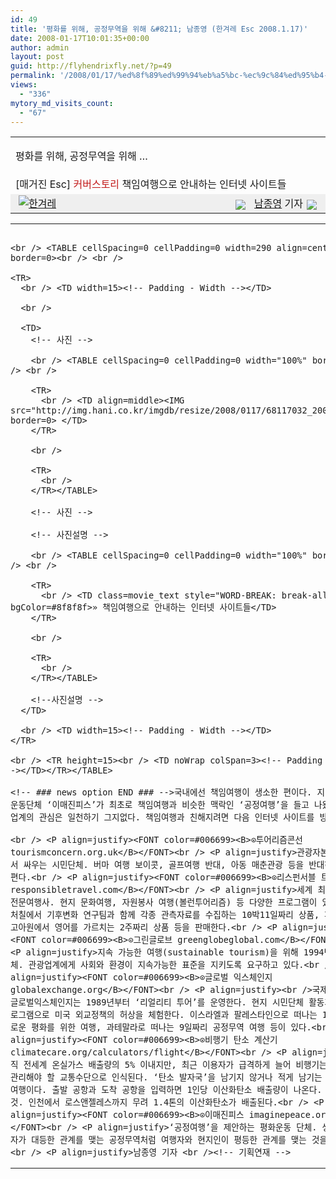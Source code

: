 ```yaml
---
id: 49
title: '평화를 위해, 공정무역을 위해 &#8211; 남종영 (한겨레 Esc 2008.1.17)'
date: 2008-01-17T10:01:35+00:00
author: admin
layout: post
guid: http://flyhendrixfly.net/?p=49
permalink: '/2008/01/17/%ed%8f%89%ed%99%94%eb%a5%bc-%ec%9c%84%ed%95%b4-%ea%b3%b5%ec%a0%95%eb%ac%b4%ec%97%ad%ec%9d%84-%ec%9c%84%ed%95%b4-%eb%82%a8%ec%a2%85%ec%98%81-%ed%95%9c%ea%b2%a8%eb%a0%88-esc-2008117/'
views:
  - "336"
mytory_md_visits_count:
  - "67"
---
```

<TABLE cellSpacing=0 cellPadding=0 width="100%" border=0>
  

  
<TR height=60>
  
<TD class=headtitle01 colSpan=2>평화를 위해, 공정무역을 위해 …</TD></TR>
  



  
<TD class=subtitle01 style="VERTICAL-ALIGN: top" colSpan=2>[매거진 Esc] <FONT color=#c21a1a>커버스토리</FONT> 책임여행으로 안내하는 인터넷 사이트들</TD>
  



  

  
<TR height=1>
  
</TR>
  
<TR bgColor=#efefef height=27>
  


<TD width="100%">
  <A href="http://www.hani.co.kr/arti/HKRONLY/"><IMG alt=한겨레 hspace=5 src="http://img.hani.co.kr/section-image/05/news2/btn_hkr.gif" border=0></A>
</TD>


  


<TD noWrap>
  <IMG hspace=10 src="http://img.hani.co.kr/section-image/05/news2/bullet03.gif" align=absMiddle> <A href="mailto:fandg@hani.co.kr">남종영</A> 기자<A href="http://blog.hani.co.kr/fandg/" target=_blank><IMG hspace=6 src="http://img.hani.co.kr/section-image/05/news2/btn_giljin.gif" align=absMiddle></A>
</TD></TR>


  
<TR height=1>
  
</TR></TABLE><!-- ##### news text - auto ST ##### -->


  
<TABLE cellSpacing=0 cellPadding=0 width="100%" border=0>
  

  



  


<TD style="PADDING-RIGHT: 0px; PADDING-LEFT: 0px; PADDING-BOTTOM: 0px; PADDING-TOP: 14px">
  <!--본문시작-->
  
  <!-- 폰트 크기조절--></p> 
  
  <p>
    <STYLE type=text/css> .article, .article a, .article a:visited, .article p{ font-size:14px; color:#222222; line-height:24px; } </STYLE>
  </p>
  
  <p>
    <DIV class=news_text01 id=fontSzArea><!-- ### news option ST ### -->
    
    <br /> <TABLE cellSpacing=0 cellPadding=0 width=290 align=center border=0><br /> <br /> 
    
    <TR>
      <br /> <TD width=15><!-- Padding - Width --></TD>
      
      <br /> 
      
      <TD>
        <!-- 사진 -->
        
        <br /> <TABLE cellSpacing=0 cellPadding=0 width="100%" border=0><br /> <br /> 
        
        <TR>
          <br /> <TD align=middle><IMG src="http://img.hani.co.kr/imgdb/resize/2008/0117/68117032_20080117.jpg" border=0> </TD>
        </TR>
        
        <br /> 
        
        <TR>
          <br />
        </TR></TABLE>
        
        <!-- 사진 -->
        
        <!-- 사진설명 -->
        
        <br /> <TABLE cellSpacing=0 cellPadding=0 width="100%" border=0><br /> <br /> 
        
        <TR>
          <br /> <TD class=movie_text style="WORD-BREAK: break-all" bgColor=#8f8f8f>» 책임여행으로 안내하는 인터넷 사이트들</TD>
        </TR>
        
        <br /> 
        
        <TR>
          <br />
        </TR></TABLE>
        
        <!--사진설명 -->
      </TD>
      
      <br /> <TD width=15><!-- Padding - Width --></TD>
    </TR>
    
    <br /> <TR height=15><br /> <TD noWrap colSpan=3><!-- Padding - Height --></TD></TR></TABLE>
    
    <!-- ### news option END ### -->국내에선 책임여행이 생소한 편이다. 지난 12월 평화운동단체 ‘이매진피스’가 최초로 책임여행과 비슷한 맥락인 ‘공정여행’을 들고 나왔을 뿐 여행업계의 관심은 일천하기 그지없다. 책임여행과 친해지려면 다음 인터넷 사이트를 방문하라.
    
    <br /> <P align=justify><FONT color=#006699><B>⊙투어리즘콘선 tourismconcern.org.uk</B></FONT><br /> <P align=justify>관광자본의 착취에 맞서 싸우는 시민단체. 버마 여행 보이콧, 골프여행 반대, 아동 매춘관광 등을 반대하는 활동을 편다.<br /> <P align=justify><FONT color=#006699><B>⊙리스펀서블 트래블닷컴 responsibletravel.com</B></FONT><br /> <P align=justify>세계 최초의 책임여행 전문여행사. 현지 문화여행, 자원봉사 여행(볼런투어리즘) 등 다양한 프로그램이 있다. 캐나다 처칠에서 기후변화 연구팀과 함께 각종 관측자료를 수집하는 10박11일짜리 상품, 페루 쿠스코의 고아원에서 영어를 가르치는 2주짜리 상품 등을 판매한다.<br /> <P align=justify><FONT color=#006699><B>⊙그린글로브 greenglobeglobal.com</B></FONT><br /> <P align=justify>지속 가능한 여행(sustainable tourism)을 위해 1994년 설립된 단체. 관광업계에게 사회와 환경이 지속가능한 표준을 지키도록 요구하고 있다.<br /> <P align=justify><FONT color=#006699><B>⊙글로벌 익스체인지 globalexchange.org</B></FONT><br /> <P align=justify><br />국제인권단체인 글로벌익스체인지는 1989년부터 ‘리얼리티 투어’를 운영한다. 현지 시민단체 활동가들이 짠 프로그램으로 미국 외교정책의 허상을 체험한다. 이스라엘과 팔레스타인으로 떠나는 10일짜리 정의로운 평화를 위한 여행, 과테말라로 떠나는 9일짜리 공정무역 여행 등이 있다.<br /> <P align=justify><FONT color=#006699><B>⊙비행기 탄소 계산기 climatecare.org/calculators/flight</B></FONT><br /> <P align=justify>아직 전세계 온실가스 배출량의 5% 이내지만, 최근 이용자가 급격하게 늘어 비행기는 환경적으로 관리해야 할 교통수단으로 인식된다. ‘탄소 발자국’을 남기지 않거나 적게 남기는 여행이 책임여행이다. 출발 공항과 도착 공항을 입력하면 1인당 이산화탄소 배출량이 나온다. 놀라지 말 것. 인천에서 로스앤젤레스까지 무려 1.4톤의 이산화탄소가 배출된다.<br /> <P align=justify><FONT color=#006699><B>⊙이매진피스 imaginepeace.or.kr</B></FONT><br /> <P align=justify>‘공정여행’을 제안하는 평화운동 단체. 생산자와 소비자가 대등한 관계를 맺는 공정무역처럼 여행자와 현지인이 평등한 관계를 맺는 것을 지향한다.<br /> <P align=justify>남종영 기자 <br /><!-- 기획연재 -->
  </P></DIV>
</TD></TABLE>